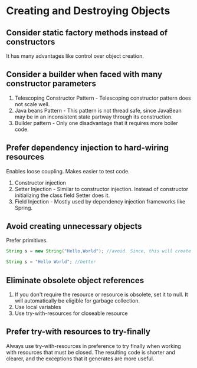 # Creating and Destroying Objects

## Consider static factory methods instead of constructors

It has many advantages like control over object creation.

## Consider a builder when faced with many constructor parameters

1. Telescoping Constructor Pattern - Telescoping constructor pattern does not scale well.
2. Java beans Pattern -  This pattern is not thread safe, since JavaBean may be in an inconsistent state 
   partway through its construction.
3. Builder pattern - Only one disadvantage that it requires more boiler code.

## Prefer dependency injection to hard-wiring resources

Enables loose coupling. Makes easier to test code.

1. Constructor injection
2. Setter Injection - Similar to constructor injection. Instead of constructor initializing the class field
                        Setter does it.
3. Field Injection - Mostly used by dependency injection frameworks like Spring.

## Avoid creating unnecessary objects

Prefer primitives.

```java
String s = new String("Hello,World"); //avoid. Since, this will create un-necessary each time this is executed.

String s = "Hello World"; //better
```
## Eliminate obsolete object references

1. If you don't require the resource or resource is obsolete, set it to null.
It will automatically be eligible for garbage collection.
2. Use local variables
3. Use try-with-resources for closeable resource

## Prefer try-with resources to try-finally

Always use try-with-resources in preference to try finally when working with resources that must be closed. The resulting code is
shorter and clearer, and the exceptions that it generates are more useful.


